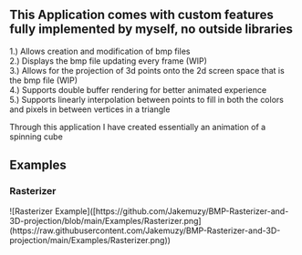 <h2>This Application comes with custom features fully implemented by myself, no outside libraries</h2>  

1.) Allows creation and modification of bmp files  
2.) Displays the bmp file updating every frame (WIP)  
3.) Allows for the projection of 3d points onto the 2d screen space that is the bmp file (WIP)  
4.) Supports double buffer rendering for better animated experience  
5.) Supports linearly interpolation between points to fill in both the colors and pixels in between vertices in a triangle  
  
Through this application I have created essentially an animation of a spinning cube  

<h2>Examples</h2>  

  
<h3>Rasterizer</h3>  
![Rasterizer Example]([https://github.com/Jakemuzy/BMP-Rasterizer-and-3D-projection/blob/main/Examples/Rasterizer.png](https://raw.githubusercontent.com/Jakemuzy/BMP-Rasterizer-and-3D-projection/main/Examples/Rasterizer.png))
